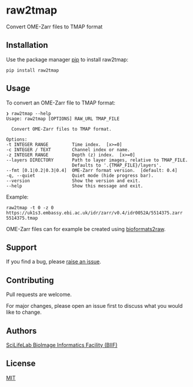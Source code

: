 # raw2tmap

Convert OME-Zarr files to TMAP format

## Installation

Use the package manager [pip](https://pip.pypa.io) to install raw2tmap:

    pip install raw2tmap

## Usage

To convert an OME-Zarr file to TMAP format:

    ❯ raw2tmap --help
    Usage: raw2tmap [OPTIONS] RAW_URL TMAP_FILE

      Convert OME-Zarr files to TMAP format.

    Options:
    -t INTEGER RANGE         Time index.  [x>=0]
    -c INTEGER / TEXT        Channel index or name.
    -z INTEGER RANGE         Depth (z) index.  [x>=0]
    --layers DIRECTORY       Path to layer images, relative to TMAP_FILE.
                             Defaults to '.{TMAP_FILE}/layers'.
    --fmt [0.1|0.2|0.3|0.4]  OME-Zarr format version.  [default: 0.4]
    -q, --quiet              Quiet mode (hide progress bar).
    --version                Show the version and exit.
    --help                   Show this message and exit.

Example:

    raw2tmap -t 0 -z 0 https://uk1s3.embassy.ebi.ac.uk/idr/zarr/v0.4/idr0052A/5514375.zarr 5514375.tmap

OME-Zarr files can for example be created using [bioformats2raw](https://github.com/glencoesoftware/bioformats2raw).

## Support

If you find a bug, please [raise an issue](https://github.com/TissUUmaps/raw2tmap/issues/new).

## Contributing

Pull requests are welcome.

For major changes, please open an issue first to discuss what you would like to change.

## Authors

[SciLifeLab BioImage Informatics Facility (BIIF)](https://biifsweden.github.io)

## License

[MIT](LICENSE)
